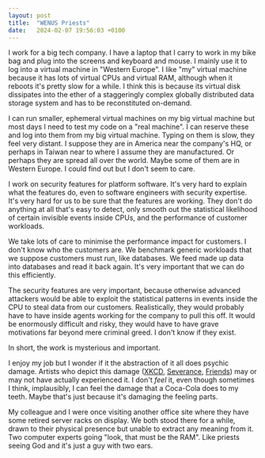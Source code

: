 ```yaml
---
layout: post
title:  "WENUS Priests"
date:   2024-02-07 19:56:03 +0100
---
```


I work for a big tech company. I have a laptop that I carry to work in my bike
bag and plug into the screens and keyboard and mouse. I mainly use it to log
into a virtual machine in "Western Europe". I like "my" virtual machine because
it has lots of virtual CPUs and virtual RAM, although when it reboots it's
pretty slow for a while. I think this is because its virtual disk dissipates
into the ether of a staggeringly complex globally distributed data storage
system and has to be reconstituted on-demand.

I can run smaller, ephemeral virtual machines on my big virtual machine but most
days I need to test my code on a "real machine". I can reserve these and log
into them from my big virtual machine. Typing on them is slow, they feel very
distant. I suppose they are in America near the company's HQ, or perhaps in
Taiwan near to where I assume they are manufactured. Or perhaps they are spread
all over the world. Maybe some of them are in Western Europe. I could find out
but I don't seem to care.

I work on security features for platform software. It's very hard to explain
what the features do, even to software engineers with security expertise. It's
very hard for us to be sure that the features are working. They don't do
anything at all that's easy to detect, only smooth out the statistical
likelihood of certain invisible events inside CPUs, and the performance of
customer workloads.

We take lots of care to minimise the performance impact for customers. I don't
know who the customers are. We benchmark generic workloads that we suppose
customers must run, like databases. We feed made up data into databases and read
it back again. It's very important that we can do this efficiently.

The security features are very important, because otherwise advanced attackers
would be able to exploit the statistical patterns in events inside the CPU to
steal data from our customers. Realistically, they would probably have to have
inside agents working for the company to pull this off. It would be enormously
difficult and risky, they would have to have grave motivations far beyond mere
criminal greed. I don't know if they exist.

In short, the work is mysterious and important.

I enjoy my job but I wonder if it the abstraction of it all does psychic damage.
Artists who depict this damage ([XKCD](https://xkcd.com/722/),
[Severance](https://www.youtube.com/watch?v=Gnffe374Upw),
[Friends](https://www.youtube.com/watch?v=k-0HdQPPmW8)) may or may not have
actually experienced it. I don't _feel_ it, even though sometimes I think,
implausibly, I can feel the damage that a Coca-Cola does to my teeth. Maybe
that's just because it's damaging the feeling parts.

My colleague and I were once visiting another office site where they have some
retired server racks on display. We both stood there for a while, drawn to their
physical presence but unable to extract any meaning from it. Two computer
experts going "look, that must be the RAM". Like priests seeing God and it's
just a guy with two ears.